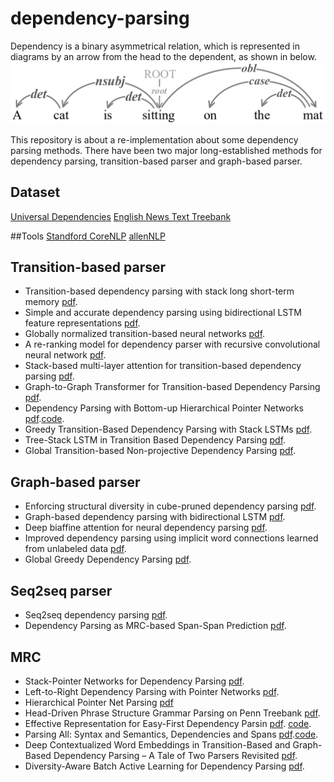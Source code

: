 # dependency-parsing
Dependency is a binary asymmetrical relation, which is represented in diagrams by an arrow from the head to the dependent, as shown in below. 
![metrics](./dependency.png)


This repository is about a re-implementation about some dependency parsing methods.
There have been two major long-established methods for dependency parsing, transition-based parser and graph-based parser.


## Dataset
[Universal Dependencies](https://universaldependencies.org/)
[English News Text Treebank](https://catalog.ldc.upenn.edu/LDC2015T13)

##Tools
[Standford CoreNLP](https://aclanthology.org/P14-5010.pdf)
[allenNLP](http://docs.allennlp.org/v0.9.0/api/allennlp.models.biaffine_dependency_parser.html)


## Transition-based parser
* Transition-based dependency parsing with stack long short-term memory [pdf](https://aclanthology.org/P15-1033.pdf).
* Simple and accurate dependency parsing using bidirectional LSTM feature representations [pdf](https://transacl.org/ojs/index.php/tacl/article/view/885).
* Globally normalized transition-based neural networks [pdf](https://aclanthology.org/P16-1231.pdf).
* A re-ranking model for dependency parser with recursive convolutional neural network [pdf](https://aclanthology.org/P15-1112.pdf).
* Stack-based multi-layer attention for transition-based dependency parsing [pdf](https://aclanthology.org/D17-1175.pdf).
* Graph-to-Graph Transformer for Transition-based Dependency Parsing [pdf](https://aclanthology.org/2020.findings-emnlp.294.pdf).
* Dependency Parsing with Bottom-up Hierarchical Pointer Networks [pdf](https://arxiv.org/abs/2105.09611).[code](https://github.com/alirezamshi/G2GTr).
* Greedy Transition-Based Dependency Parsing with Stack LSTMs [pdf](https://doi.org/10.1162/COLI_a_00285).
* Tree-Stack LSTM in Transition Based Dependency Parsing [pdf](https://aclanthology.org/K18-2012.pdf).
* Global Transition-based Non-projective Dependency Parsing [pdf](https://aclanthology.org/P18-1248.pdf).


## Graph-based parser
* Enforcing structural diversity in cube-pruned dependency parsing [pdf](https://aclanthology.org/P14-2107.pdf).
* Graph-based dependency parsing with bidirectional LSTM [pdf](https://aclanthology.org/P16-1218.pdf).
* Deep biaffine attention for neural dependency parsing [pdf](https://arxiv.org/pdf/1611.01734.pdf). 
* Improved dependency parsing using implicit word connections learned from unlabeled data [pdf](https://aclanthology.org/D18-1311.pdf).
* Global Greedy Dependency Parsing [pdf](https://ojs.aaai.org//index.php/AAAI/article/view/6348).

## Seq2seq parser
* Seq2seq dependency parsing [pdf](https://aclanthology.org/C18-1271.pdf).
* Dependency Parsing as MRC-based Span-Span Prediction [pdf](https://arxiv.org/abs/2105.07654).

## MRC
* Stack-Pointer Networks for Dependency Parsing  [pdf](https://aclanthology.org/P18-1130.pdf).
* Left-to-Right Dependency Parsing with Pointer Networks  [pdf](https://aclanthology.org/N19-1076.pdf).
* Hierarchical Pointer Net Parsing [pdf](https://aclanthology.org/D19-1093.pdf)
* Head-Driven Phrase Structure Grammar Parsing on Penn Treebank  [pdf](https://aclanthology.org/P19-1230.pdf).
* Effective Representation for Easy-First Dependency Parsin [pdf](https://link.springer.com/content/pdf/10.1007%2F978-3-030-29908-8_28.pdf). [code](https://github.com/bcmi220/erefdp).
* Parsing All: Syntax and Semantics, Dependencies and Spans [pdf](https://aclanthology.org/2020.findings-emnlp.398.pdf).[code](https://github.com/DoodleJZ/ParsingAll).
* Deep Contextualized Word Embeddings in Transition-Based and Graph-Based Dependency Parsing – A Tale of Two Parsers Revisited [pdf](https://arxiv.org/pdf/1908.07397.pdf).
* Diversity-Aware Batch Active Learning for Dependency Parsing [pdf](https://aclanthology.org/2021.naacl-main.207.pdf).
